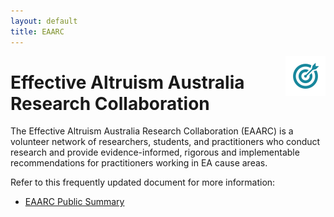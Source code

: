 ```yaml
---
layout: default
title: EAARC
---
```


<img src="/assets/noun_Target_804778.png" alt="EAARC logo" title="EAARC logo" style="width: 64px; float: right; margin: 0;"> 

# Effective Altruism Australia Research Collaboration

The Effective Altruism Australia Research Collaboration (EAARC) is a volunteer network of researchers, students, and practitioners who conduct research and provide evidence-informed, rigorous and implementable recommendations for practitioners working in EA cause areas.

Refer to this frequently updated document for more information:

- [EAARC Public Summary](https://docs.google.com/document/d/1VSPoy2Ps7NQqFgERjKUXH-8tiEHNTuVZ-L6MY6YWpyk/edit?usp=sharing)
